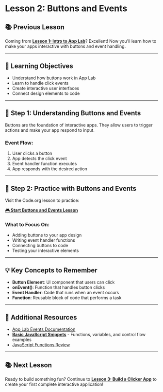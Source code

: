 # Lesson 2: Buttons and Events

## 📚 **Previous Lesson**

Coming from **[Lesson 1: Intro to App Lab](../lesson-1-intro-to-app-lab/lesson-1-intro-to-app-lab.md)**? Excellent! Now you'll learn how to make your apps interactive with buttons and event handling.

---

## 🎯 **Learning Objectives**

- Understand how buttons work in App Lab
- Learn to handle click events
- Create interactive user interfaces
- Connect design elements to code

---

## 🚀 **Step 1: Understanding Buttons and Events**

Buttons are the foundation of interactive apps. They allow users to trigger actions and make your app respond to input.

### **Event Flow:**
1. User clicks a button
2. App detects the click event
3. Event handler function executes
4. App responds with the desired action

---

## 📱 **Step 2: Practice with Buttons and Events**

Visit the Code.org lesson to practice:

**[🎮 Start Buttons and Events Lesson](https://studio.code.org/courses/csp5-virtual/units/1/lessons/2/levels/1)**

### **What to Focus On:**
- Adding buttons to your app design
- Writing event handler functions
- Connecting buttons to code
- Testing your interactive elements

---

## 💡 **Key Concepts to Remember**

- **Button Element**: UI component that users can click
- **onEvent()**: Function that handles button clicks
- **Event Handler**: Code that runs when an event occurs
- **Function**: Reusable block of code that performs a task

---

## 🔗 **Additional Resources**

- [App Lab Events Documentation](https://studio.code.org/docs/applab/onEvent)
- **[Basic JavaScript Snippets](../../../resources/skill-guides/basic-js-snippets.md)** - Functions, variables, and control flow examples
- [JavaScript Functions Review](../../../resources/skill-guides/)

---

## 📚 **Next Lesson**

Ready to build something fun? Continue to **[Lesson 3: Build a Clicker App](../lesson-3-build-clicker-app/lesson-3-build-clicker-app.md)** to create your first complete interactive application!
